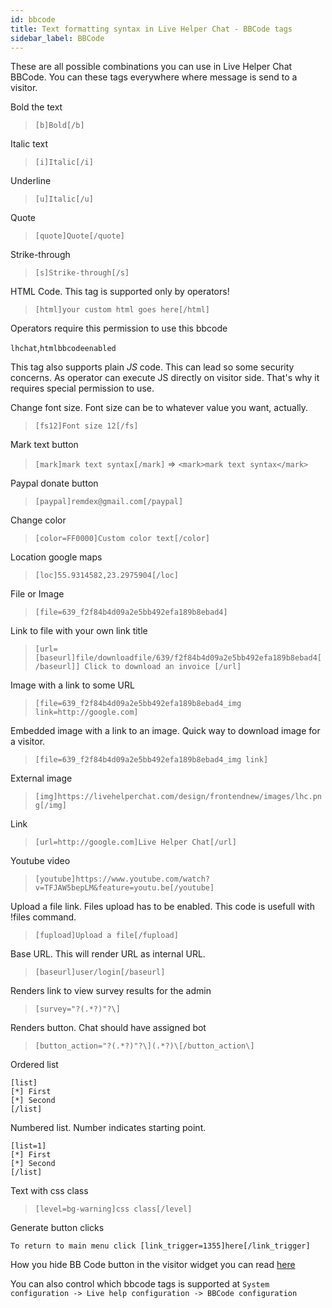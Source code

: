 ```yaml
---
id: bbcode
title: Text formatting syntax in Live Helper Chat - BBCode tags
sidebar_label: BBCode
---
```


These are all possible combinations you can use in Live Helper Chat BBCode. You can these tags everywhere where message is send to a visitor.

Bold the text

> `[b]Bold[/b]`

Italic text

> `[i]Italic[/i]`

Underline

> `[u]Italic[/u]`

Quote

> `[quote]Quote[/quote]`

Strike-through

> `[s]Strike-through[/s]`

HTML Code. This tag is supported only by operators!

> `[html]your custom html goes here[/html]`

Operators require this permission to use this bbcode

`lhchat`,`htmlbbcodeenabled`

This tag also supports plain *JS* code. This can lead so some security concerns. As operator can execute JS directly on visitor side. That's why it requires special permission to use.

Change font size. Font size can be to whatever value you want, actually.

> `[fs12]Font size 12[/fs]`

Mark text button

> `[mark]mark text syntax[/mark]` => `<mark>mark text syntax</mark>`

Paypal donate button

> `[paypal]remdex@gmail.com[/paypal]`

Change color

> `[color=FF0000]Custom color text[/color]`

Location google maps

> `[loc]55.9314582,23.2975904[/loc]`

File or Image

> `[file=639_f2f84b4d09a2e5bb492efa189b8ebad4]`

Link to file with your own link title

> `[url=[baseurl]file/downloadfile/639/f2f84b4d09a2e5bb492efa189b8ebad4[/baseurl]] Click to download an invoice [/url]`

Image with a link to some URL

> `[file=639_f2f84b4d09a2e5bb492efa189b8ebad4_img link=http://google.com]`

Embedded image with a link to an image. Quick way to download image for a visitor.

> `[file=639_f2f84b4d09a2e5bb492efa189b8ebad4_img link]`

External image

> `[img]https://livehelperchat.com/design/frontendnew/images/lhc.png[/img]`

Link

> `[url=http://google.com]Live Helper Chat[/url]`

Youtube video

> `[youtube]https://www.youtube.com/watch?v=TFJAW5bepLM&feature=youtu.be[/youtube]`

Upload a file link. Files upload has to be enabled. This code is usefull with !files command.

> `[fupload]Upload a file[/fupload]`
 
Base URL. This will render URL as internal URL.

> `[baseurl]user/login[/baseurl]`

Renders link to view survey results for the admin

> `[survey="?(.*?)"?\]`

Renders button. Chat should have assigned bot

> `[button_action="?(.*?)"?\](.*?)\[/button_action\]`
 
Ordered list

```
[list]
[*] First
[*] Second
[/list]
```

Numbered list. Number indicates starting point.

```
[list=1]
[*] First
[*] Second
[/list]
```

Text with css class 

> `[level=bg-warning]css class[/level]`

Generate button clicks

```
To return to main menu click [link_trigger=1355]here[/link_trigger]
```

How you hide BB Code button in the visitor widget you can read [here](theme/chat-window.md#face-icon)

You can also control which bbcode tags is supported at `System configuration -> Live help configuration -> BBCode configuration`